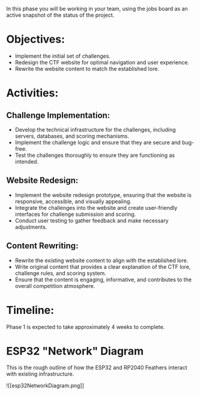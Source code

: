 In this phase you will be working in your team, using the jobs board as an active snapshot of the status of the project.

# Objectives:

- Implement the initial set of challenges.
- Redesign the CTF website for optimal navigation and user experience.
- Rewrite the website content to match the established lore.

# Activities:

## Challenge Implementation:

- Develop the technical infrastructure for the challenges, including servers, databases, and scoring mechanisms.
- Implement the challenge logic and ensure that they are secure and bug-free.
- Test the challenges thoroughly to ensure they are functioning as intended.

## Website Redesign:

- Implement the website redesign prototype, ensuring that the website is responsive, accessible, and visually appealing.
- Integrate the challenges into the website and create user-friendly interfaces for challenge submission and scoring.
- Conduct user testing to gather feedback and make necessary adjustments.

## Content Rewriting:

- Rewrite the existing website content to align with the established lore.
- Write original content that provides a clear explanation of the CTF lore, challenge rules, and scoring system.
- Ensure that the content is engaging, informative, and contributes to the overall competition atmosphere.

# Timeline:

Phase 1 is expected to take approximately 4 weeks to complete.


# ESP32 "Network" Diagram

This is the rough outline of how the ESP32 and RP2040 Feathers interact with existing infrastructure.

![[esp32NetworkDiagram.png]]